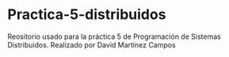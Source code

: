 # Practica-5-distribuidos
Reositorio usado para la práctica 5 de Programación de Sistemas Distribuidos. Realizado por David Martínez Campos
